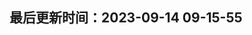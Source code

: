 <!--
 * @Description: ddns使用规范
 * @Author: panrui
 * @Date: 2023-09-14 09:15:45
 * @LastEditTime: 2023-09-14 09:26:57
 * @LastEditors: panrui
 * 不忘初心,不负梦想
-->
## 最后更新时间：2023-09-14 09-15-55

